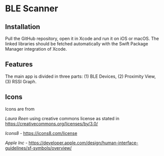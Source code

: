 # BLE Scanner 

## Installation 

Pull the GitHub repository, open it in Xcode and run it on iOS or macOS. The linked libraries should be fetched automatically with the Swift Package Manager integration of Xcode. 

## Features 

The main app is divided in three parts: (1) BLE Devices, (2) Proximity View, (3) RSSI Graph. 



## Icons 

Icons are from 

*Laura Reen* using creative commons license as stated in https://creativecommons.org/licenses/by/3.0/

*Icons8* - https://icons8.com/license 

*Apple Inc* - https://developer.apple.com/design/human-interface-guidelines/sf-symbols/overview/

